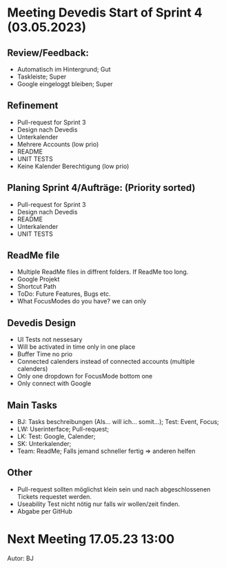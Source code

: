 # Meeting Devedis Start of Sprint 4 (03.05.2023)

## Review/Feedback:
* Automatisch im Hintergrund; Gut
* Taskleiste; Super
* Google eingeloggt bleiben; Super

## Refinement
* Pull-request for Sprint 3
* Design nach Devedis 
* Unterkalender
* Mehrere Accounts (low prio)
* README
* UNIT TESTS
* Keine Kalender Berechtigung (low prio)

## Planing Sprint 4/Aufträge: (Priority sorted)
* Pull-request for Sprint 3
* Design nach Devedis
* README
* Unterkalender
* UNIT TESTS

## ReadMe file
* Multiple ReadMe files in diffrent folders. If ReadMe too long.
* Google Projekt
* Shortcut Path
* ToDo: Future Features, Bugs etc.
* What FocusModes do you have? we can only 

## Devedis Design 
* UI Tests not nessesary
* Will be activated in time only in one place  
* Buffer Time no prio
* Connected calenders instead of connected accounts (multiple calenders)
* Only one dropdown for FocusMode bottom one
* Only connect with Google

## Main Tasks
* BJ: Tasks beschreibungen (Als... will ich... somit...); Test: Event, Focus;
* LW: Userinterface; Pull-request; 
* LK: Test: Google, Calender; 
* SK: Unterkalender;
* Team: ReadMe; Falls jemand schneller fertig => anderen helfen

## Other
* Pull-request sollten möglichst klein sein und nach abgeschlossenen Tickets requestet werden.
* Useability Test nicht nötig nur falls wir wollen/zeit finden.
* Abgabe per GitHub

# Next Meeting 17.05.23 13:00

Autor: BJ